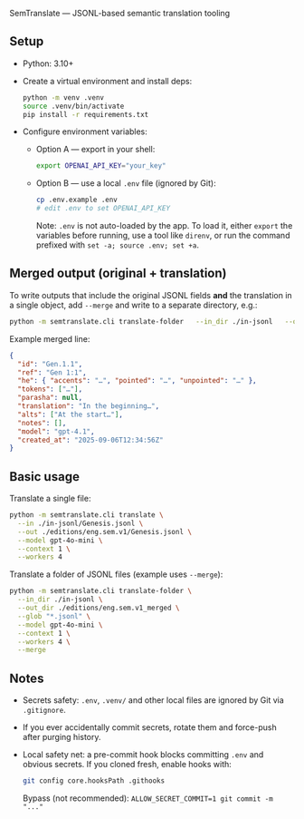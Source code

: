 SemTranslate — JSONL-based semantic translation tooling

## Setup
- Python: 3.10+
- Create a virtual environment and install deps:
  
  ```bash
  python -m venv .venv
  source .venv/bin/activate
  pip install -r requirements.txt
  ```

- Configure environment variables:
  - Option A — export in your shell:
    
    ```bash
    export OPENAI_API_KEY="your_key"
    ```
  - Option B — use a local `.env` file (ignored by Git):
    
    ```bash
    cp .env.example .env
    # edit .env to set OPENAI_API_KEY
    ```
    Note: `.env` is not auto-loaded by the app. To load it, either `export` the variables before running, use a tool like `direnv`, or run the command prefixed with `set -a; source .env; set +a`.

## Merged output (original + translation)
To write outputs that include the original JSONL fields **and** the translation in a single object, add `--merge`
and write to a separate directory, e.g.:

```bash
python -m semtranslate.cli translate-folder   --in_dir ./in-jsonl   --out_dir ./editions/eng.sem.v1_merged   --glob "*.jsonl"   --model gpt-4.1   --context 1   --workers 4   --merge
```

Example merged line:
```json
{
  "id": "Gen.1.1",
  "ref": "Gen 1:1",
  "he": { "accents": "…", "pointed": "…", "unpointed": "…" },
  "tokens": ["…"],
  "parasha": null,
  "translation": "In the beginning…",
  "alts": ["At the start…"],
  "notes": [],
  "model": "gpt-4.1",
  "created_at": "2025-09-06T12:34:56Z"
}
```

## Basic usage

Translate a single file:

```bash
python -m semtranslate.cli translate \
  --in ./in-jsonl/Genesis.jsonl \
  --out ./editions/eng.sem.v1/Genesis.jsonl \
  --model gpt-4o-mini \
  --context 1 \
  --workers 4
```

Translate a folder of JSONL files (example uses `--merge`):

```bash
python -m semtranslate.cli translate-folder \
  --in_dir ./in-jsonl \
  --out_dir ./editions/eng.sem.v1_merged \
  --glob "*.jsonl" \
  --model gpt-4o-mini \
  --context 1 \
  --workers 4 \
  --merge
```

## Notes
- Secrets safety: `.env`, `.venv/` and other local files are ignored by Git via `.gitignore`.
- If you ever accidentally commit secrets, rotate them and force-push after purging history.
- Local safety net: a pre-commit hook blocks committing `.env` and obvious secrets. If you cloned fresh, enable hooks with:

  ```bash
  git config core.hooksPath .githooks
  ```

  Bypass (not recommended): `ALLOW_SECRET_COMMIT=1 git commit -m "..."`
